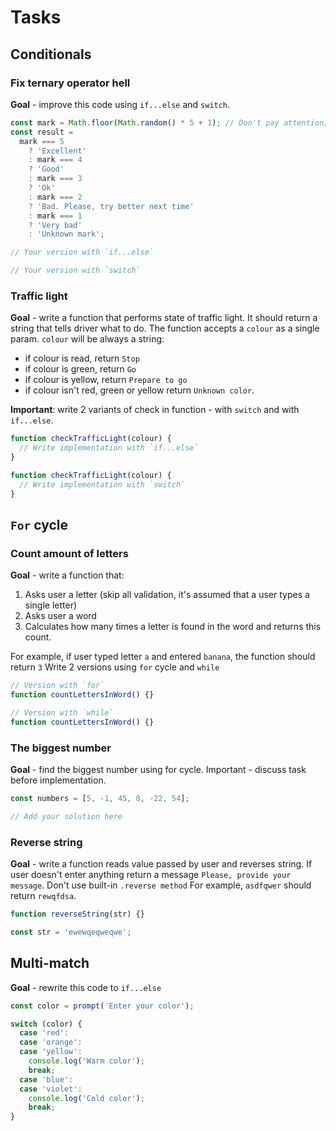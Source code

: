 # Tasks

## Conditionals

### Fix ternary operator hell

**Goal** - improve this code using `if...else` and `switch`.

```js
const mark = Math.floor(Math.random() * 5 + 1); // Don't pay attention; in this variable random integer between 1 and 5
const result =
  mark === 5
    ? 'Excellent'
    : mark === 4
    ? 'Good'
    : mark === 3
    ? 'Ok'
    : mark === 2
    ? 'Bad. Please, try better next time'
    : mark === 1
    ? 'Very bad'
    : 'Unknown mark';
```

```js
// Your version with `if...else`
```

```js
// Your version with `switch`
```

### Traffic light

**Goal** - write a function that performs state of traffic light. It should return a string that tells driver what to do. The function accepts a `colour` as a single param. `colour` will be always a string:

- if colour is read, return `Stop`
- if colour is green, return `Go`
- if colour is yellow, return `Prepare to go`
- if colour isn't red, green or yellow return `Unknown color`.

**Important**: write 2 variants of check in function - with `switch` and with `if...else`.

```js
function checkTrafficLight(colour) {
  // Write implementation with `if...else`
}
```

```js
function checkTrafficLight(colour) {
  // Write implementation with `switch`
}
```

## `For` cycle

### Count amount of letters

**Goal** - write a function that:

1. Asks user a letter (skip all validation, it's assumed that a user types a single letter)
2. Asks user a word
3. Calculates how many times a letter is found in the word and returns this count.

For example, if user typed letter `a` and entered `banana`, the function should return `3`
Write 2 versions using `for` cycle and `while`

```js
// Version with `for`
function countLettersInWord() {}
```

```js
// Version with `while`
function countLettersInWord() {}
```

### The biggest number

**Goal** - find the biggest number using for cycle. Important - discuss task before implementation.

```js
const numbers = [5, -1, 45, 8, -22, 54];

// Add your solution here
```

### Reverse string

**Goal** - write a function reads value passed by user and reverses string. If user doesn't enter anything return a message `Please, provide your message`. Don't use built-in `.reverse method`
For example, `asdfqwer` should return `rewqfdsa`.

```js
function reverseString(str) {}
```

```js
const str = 'ewewqeqweqwe';
```

## Multi-match

**Goal** - rewrite this code to `if...else`

```js
const color = prompt('Enter your color');

switch (color) {
  case 'red':
  case 'orange':
  case 'yellow':
    console.log('Warm color');
    break;
  case 'blue':
  case 'violet':
    console.log('Cold color');
    break;
}
```
